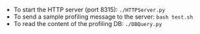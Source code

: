 * To start the HTTP server (port 8315):
`./HTTPServer.py`
* To send a sample profiling message to the server:
`bash test.sh`
* To read the content of the profiling DB: 
`./DBQuery.py`
